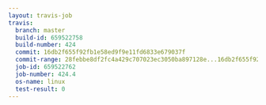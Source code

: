 ```yaml
---
layout: travis-job
travis:
  branch: master
  build-id: 659522758
  build-number: 424
  commit: 16db2f655f92fb1e58ed9f9e11fd6833e679037f
  commit-range: 28febbe8df2fc4a429c707023ec3050ba897128e...16db2f655f92fb1e58ed9f9e11fd6833e679037f
  job-id: 659522762
  job-number: 424.4
  os-name: linux
  test-result: 0
---
```

